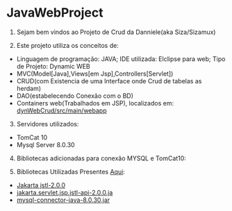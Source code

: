 # JavaWebProject

1. Sejam bem vindos ao Projeto de Crud da Danniele(aka Siza/Sizamux)

2. Este projeto utiliza os conceitos de:
- Linguagem de programação: JAVA; IDE utilizada: Elclipse para web; Tipo de Projeto: Dynamic WEB</li>
- MVC(Model[Java],Views[em Jsp],Controllers[Servlet])</li>
- CRUD(com Existencia de uma Interface onde Crud de tabelas as herdam)</li>
- DAO(estabelecendo Conexão com o BD)</li>
- Containers web(Trabalhados em JSP), localizados em: [dynWebCrud/src/main/webapp](dynWebCrud/src/main/webapp/)</li>

3. Servidores utilizados:</h3>
- TomCat 10</li>
- Mysql Server 8.0.30</li>

4. Bibliotecas adicionadas para conexão MYSQL e TomCat10:

5. Bibliotecas Utilizadas Presentes [Aqui](dynWebCrud/src/main/webapp/WEB-INF/lib/):
-  [Jakarta jstl-2.0.0](dynWebCrud/src/main/webapp/WEB-INF/lib/jakarta.servlet.jsp.jstl-2.0.0.jar)
-  [jakarta.servlet.jsp.jstl-api-2.0.0.ja](dynWebCrud/src/main/webapp/WEB-INF/lib/jakarta.servlet.jsp.jstl-api-2.0.0.jar)
-  [mysql-connector-java-8.0.30.jar](dynWebCrud/src/main/webapp/WEB-INF/lib/mysql-connector-java-8.0.30.jar)
